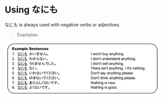 # Using なにも

なにも is always used with negative verbs or adjectives.

> Examples:

![なにも-ex](../../assets/images/examples/なにも-ex.png)
